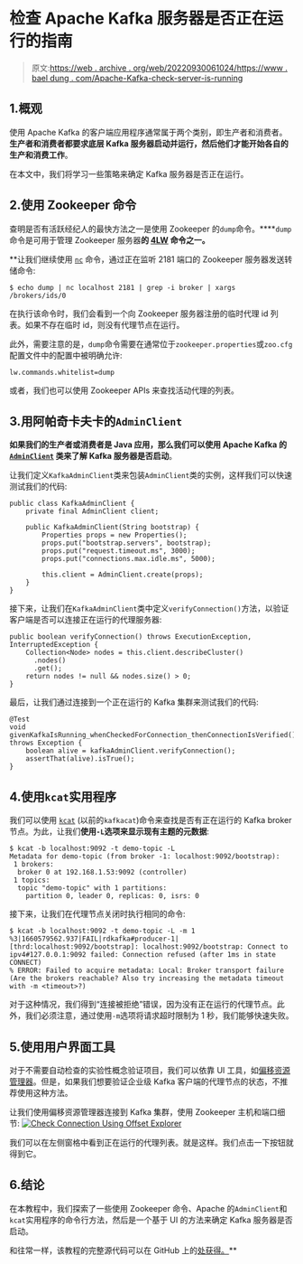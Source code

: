 # 检查 Apache Kafka 服务器是否正在运行的指南

> 原文:[https://web . archive . org/web/20220930061024/https://www . bael dung . com/Apache-Kafka-check-server-is-running](https://web.archive.org/web/20220930061024/https://www.baeldung.com/apache-kafka-check-server-is-running)

## 1.概观

使用 Apache Kafka 的客户端应用程序通常属于两个类别，即生产者和消费者。**生产者和消费者都要求底层 Kafka 服务器启动并运行，然后他们才能开始各自的生产和消费工作**。

在本文中，我们将学习一些策略来确定 Kafka 服务器是否正在运行。

## 2.使用 Zookeeper 命令

查明是否有活跃经纪人的最快方法之一是使用 Zookeeper 的`dump`命令。****`dump`命令是可用于管理 Zookeeper 服务器**的 [4LW](https://web.archive.org/web/20221008180708/https://zookeeper.apache.org/doc/r3.4.10/zookeeperAdmin.html#sc_zkCommands) 命令之一。**

 **让我们继续使用 [`nc`](/web/20221008180708/https://www.baeldung.com/linux/netcat-command) 命令，通过正在监听 2181 端口的 Zookeeper 服务器发送转储命令:

```
$ echo dump | nc localhost 2181 | grep -i broker | xargs
/brokers/ids/0
```

在执行该命令时，我们会看到一个向 Zookeeper 服务器注册的临时代理 id 列表。如果不存在临时 id，则没有代理节点在运行。

此外，需要注意的是，`dump`命令需要在通常位于`zookeeper.properties`或`zoo.cfg`配置文件中的配置中被明确允许:

```
lw.commands.whitelist=dump
```

或者，我们也可以使用 Zookeeper APIs 来查找活动代理的列表。

## 3.用阿帕奇卡夫卡的`AdminClient`

**如果我们的生产者或消费者是 Java 应用，那么我们可以使用 Apache Kafka 的 [`AdminClient`](https://web.archive.org/web/20221008180708/https://kafka.apache.org/28/javadoc/org/apache/kafka/clients/admin/Admin.html) 类来了解 Kafka 服务器是否启动**。

让我们定义`KafkaAdminClient`类来包装`AdminClient`类的实例，这样我们可以快速测试我们的代码:

```
public class KafkaAdminClient {
    private final AdminClient client;

    public KafkaAdminClient(String bootstrap) {
        Properties props = new Properties();
        props.put("bootstrap.servers", bootstrap);
        props.put("request.timeout.ms", 3000);
        props.put("connections.max.idle.ms", 5000);

        this.client = AdminClient.create(props);
    }
} 
```

接下来，让我们在`KafkaAdminClient`类中定义`verifyConnection()`方法，以验证客户端是否可以连接正在运行的代理服务器:

```
public boolean verifyConnection() throws ExecutionException, InterruptedException {
    Collection<Node> nodes = this.client.describeCluster()
      .nodes()
      .get();
    return nodes != null && nodes.size() > 0;
}
```

最后，让我们通过连接到一个正在运行的 Kafka 集群来测试我们的代码:

```
@Test
void givenKafkaIsRunning_whenCheckedForConnection_thenConnectionIsVerified() throws Exception {
    boolean alive = kafkaAdminClient.verifyConnection();
    assertThat(alive).isTrue();
}
```

## 4.使用`kcat`实用程序

我们可以使用 [`kcat`](https://web.archive.org/web/20221008180708/https://manpages.ubuntu.com/manpages/focal/man1/kafkacat.1.html) (以前的`kafkacat`)命令来查找是否有正在运行的 Kafka broker 节点。为此，让我们**使用`-L`选项来显示现有主题的元数据**:

```
$ kcat -b localhost:9092 -t demo-topic -L
Metadata for demo-topic (from broker -1: localhost:9092/bootstrap):
 1 brokers:
  broker 0 at 192.168.1.53:9092 (controller)
 1 topics:
  topic "demo-topic" with 1 partitions:
    partition 0, leader 0, replicas: 0, isrs: 0
```

接下来，让我们在代理节点关闭时执行相同的命令:

```
$ kcat -b localhost:9092 -t demo-topic -L -m 1
%3|1660579562.937|FAIL|rdkafka#producer-1| [thrd:localhost:9092/bootstrap]: localhost:9092/bootstrap: Connect to ipv4#127.0.0.1:9092 failed: Connection refused (after 1ms in state CONNECT)
% ERROR: Failed to acquire metadata: Local: Broker transport failure (Are the brokers reachable? Also try increasing the metadata timeout with -m <timeout>?)
```

对于这种情况，我们得到“连接被拒绝”错误，因为没有正在运行的代理节点。此外，我们必须注意，通过使用`-m`选项将请求超时限制为 1 秒，我们能够快速失败。

## 5.使用用户界面工具

对于不需要自动检查的实验性概念验证项目，我们可以依靠 UI 工具，如[偏移资源管理器](https://web.archive.org/web/20221008180708/https://www.kafkatool.com/)。但是，如果我们想要验证企业级 Kafka 客户端的代理节点的状态，不推荐使用这种方法。

让我们使用偏移资源管理器连接到 Kafka 集群，使用 Zookeeper 主机和端口细节: [![Check Connection Using Offset Explorer](../Images/e6c413a9b30b06b05178e81ef7dca287.png)](/web/20221008180708/https://www.baeldung.com/wp-content/uploads/2022/08/Offset-Explorer-Check-Connection.png)

我们可以在左侧窗格中看到正在运行的代理列表。就是这样。我们点击一下按钮就得到它。

## 6.结论

在本教程中，我们探索了一些使用 Zookeeper 命令、Apache 的`AdminClient`和`kcat`实用程序的命令行方法，然后是一个基于 UI 的方法来确定 Kafka 服务器是否启动。

和往常一样，该教程的完整源代码可以在 GitHub 上的[处获得。](https://web.archive.org/web/20221008180708/https://github.com/eugenp/tutorials/tree/master/apache-kafka-2)**